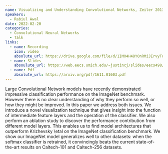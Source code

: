 ```yaml
---
name: Visualizing and Understanding Convolutional Networks, Zeiler 2013
speakers:
  - Rabiul Awal
date: 2022-02-20
categories:
  - Convolutional Neural Networks 
  - Talk
links:
  - name: Recording
    icon: video
    absolute_url: https://drive.google.com/file/d/1IM04H48YOnRMiJErvyTukzGBtQF8JcpF/view?usp=sharing
  - name: Slides
    absoulute_url: https://web.eecs.umich.edu/~justincj/slides/eecs498/498_FA2019_lecture14.pdf
  - name: Pdf
    absolute_url: https://arxiv.org/pdf/1611.01603.pdf 
---
```

Large Convolutional Network models have recently demonstrated impressive classification performance on the ImageNet benchmark. However there is no clear understanding of why they perform so well, or how they might be improved. In this paper we address both issues. We introduce a novel visualization technique that gives insight into the function of intermediate feature layers and the operation of the classifier. We also perform an ablation study to discover the performance contribution from different model layers. This enables us to find model architectures that outperform Krizhevsky \etal on the ImageNet classification benchmark. We show our ImageNet model generalizes well to other datasets: when the softmax classifier is retrained, it convincingly beats the current state-of-the-art results on Caltech-101 and Caltech-256 datasets.
